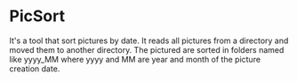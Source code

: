 # PicSort
It's a tool that sort pictures by date. It reads all pictures from a directory and moved them to another directory. The pictured are sorted in folders named like yyyy_MM where yyyy and MM are year and month of the picture creation date.
